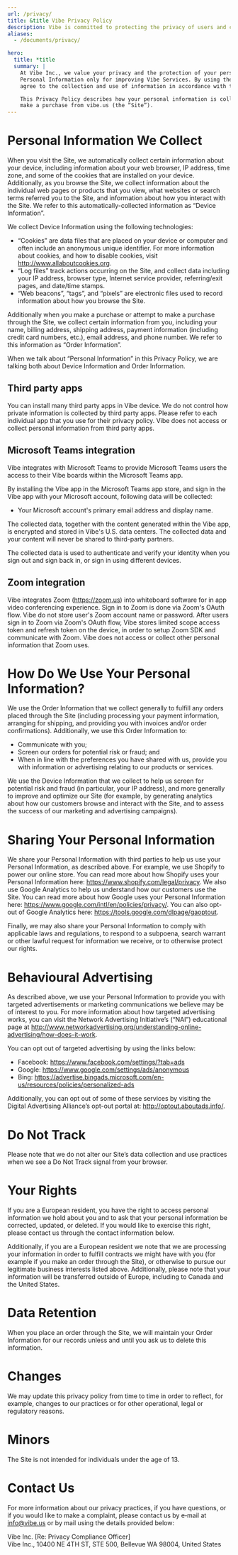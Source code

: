 ```yaml
---
url: /privacy/
title: &title Vibe Privacy Policy
description: Vibe is committed to protecting the privacy of users and customers. Read the Vibe Privacy Policy.
aliases:
  - /documents/privacy/

hero:
  title: *title
  summary: |
    At Vibe Inc., we value your privacy and the protection of your personal data. We use your
    Personal Information only for improving Vibe Services. By using the Vibe product, you
    agree to the collection and use of information in accordance with this policy.

    This Privacy Policy describes how your personal information is collected, used, and shared when you visit or
    make a purchase from vibe.us (the “Site”).
---
```


# Personal Information We Collect

When you visit the Site, we automatically collect certain information about your device, including information about
your web browser, IP address, time zone, and some of the cookies that are installed on your device.
Additionally, as you browse the Site, we collect information about the individual web pages or products that you view,
what websites or search terms referred you to the Site, and information about how you interact with the Site.
We refer to this automatically-collected information as “Device Information”.

We collect Device Information using the following technologies:

- “Cookies” are data files that are placed on your device or computer and often include an anonymous unique identifier.
  For more information about cookies, and how to disable cookies, visit http://www.allaboutcookies.org.
- “Log files” track actions occurring on the Site, and collect data including your IP address, browser type,
  Internet service provider, referring/exit pages, and date/time stamps.
- “Web beacons”, “tags”, and “pixels” are electronic files used to record information about how you browse the Site.

Additionally when you make a purchase or attempt to make a purchase through the Site, we collect certain information
from you, including your name, billing address, shipping address, payment information (including credit card numbers, etc.),
email address, and phone number. We refer to this information as “Order Information”.

When we talk about “Personal Information” in this Privacy Policy, we are talking both about Device Information and
Order Information.

## Third party apps

You can install many third party apps in Vibe device. We do not control how private information is collected by third
party apps. Please refer to each individual app that you use for their privacy policy. Vibe does not access or collect
personal information from third party apps.

## Microsoft Teams integration

Vibe integrates with Microsoft Teams to provide Microsoft Teams users the access to their Vibe boards within
the Microsoft Teams app.

By installing the Vibe app in the Microsoft Teams app store, and sign in the Vibe app with your Microsoft account,
following data will be collected:

- Your Microsoft account's primary email address and display name.

The collected data, together with the content generated within the Vibe app, is encrypted and stored in Vibe's
U.S. data centers. The collected data and your content will never be shared to third-party partners.

The collected data is used to authenticate and verify your identity when you sign out and sign back in, or sign in using
different devices.

## Zoom integration

Vibe integrates Zoom (https://zoom.us) into whiteboard software for in app video conferencing experience. Sign in to
Zoom is done via Zoom's OAuth flow. Vibe do not store user's Zoom account name or password. After users sign in to
Zoom via Zoom's OAuth flow, Vibe stores limited scope access token and refresh token on the device, in order to setup
Zoom SDK and communicate with Zoom. Vibe does not access or collect other personal information that Zoom uses.

# How Do We Use Your Personal Information?

We use the Order Information that we collect generally to fulfill any orders placed through the Site
(including processing your payment information, arranging for shipping, and providing you with invoices and/or order
confirmations). Additionally, we use this Order Information to:

- Communicate with you;
- Screen our orders for potential risk or fraud; and
- When in line with the preferences you have shared with us, provide you with information or advertising relating to our products or services.

We use the Device Information that we collect to help us screen for potential risk and fraud (in particular, your IP address),
and more generally to improve and optimize our Site (for example, by generating analytics about how our customers
browse and interact with the Site, and to assess the success of our marketing and advertising campaigns).

# Sharing Your Personal Information

We share your Personal Information with third parties to help us use your Personal Information, as described above.
For example, we use Shopify to power our online store. You can read more about how Shopify uses your Personal Information
here: https://www.shopify.com/legal/privacy. We also use Google Analytics to help us understand how our customers use the
Site. You can read more about how Google uses your Personal Information here: https://www.google.com/intl/en/policies/privacy/.
You can also opt-out of Google Analytics here: https://tools.google.com/dlpage/gaoptout.

Finally, we may also share your Personal Information to comply with applicable laws and regulations,
to respond to a subpoena, search warrant or other lawful request for information we receive,
or to otherwise protect our rights.

# Behavioural Advertising

As described above, we use your Personal Information to provide you with targeted advertisements or marketing
communications we believe may be of interest to you. For more information about how targeted advertising works,
you can visit the Network Advertising Initiative’s (“NAI”) educational page at
http://www.networkadvertising.org/understanding-online-advertising/how-does-it-work.

You can opt out of targeted advertising by using the links below:

- Facebook: https://www.facebook.com/settings/?tab=ads
- Google: https://www.google.com/settings/ads/anonymous
- Bing: https://advertise.bingads.microsoft.com/en-us/resources/policies/personalized-ads

Additionally, you can opt out of some of these services by visiting the Digital Advertising Alliance’s opt-out portal
at: http://optout.aboutads.info/.

# Do Not Track

Please note that we do not alter our Site’s data collection and use practices when we see a Do Not Track signal from your browser.

# Your Rights

If you are a European resident, you have the right to access personal information we hold about you and to ask that
your personal information be corrected, updated, or deleted. If you would like to exercise this right, please contact us
through the contact information below.

Additionally, if you are a European resident we note that we are processing your information in order to fulfill
contracts we might have with you (for example if you make an order through the Site), or otherwise to pursue our
legitimate business interests listed above. Additionally, please note that your information will be transferred outside
of Europe, including to Canada and the United States.

# Data Retention

When you place an order through the Site, we will maintain your Order Information for our records unless and until
you ask us to delete this information.

# Changes

We may update this privacy policy from time to time in order to reflect, for example, changes to our practices or for
other operational, legal or regulatory reasons.

# Minors

The Site is not intended for individuals under the age of 13.

# Contact Us

For more information about our privacy practices, if you have questions, or if you would like to make a complaint,
please contact us by e‑mail at info@vibe.us or by mail using the details provided below:

Vibe Inc.
[Re: Privacy Compliance Officer]  
Vibe Inc., 10400 NE 4TH ST, STE 500, Bellevue WA 98004, United States
